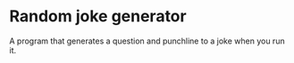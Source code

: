# Random joke generator

A program that generates a question and punchline to a joke when you run it.
